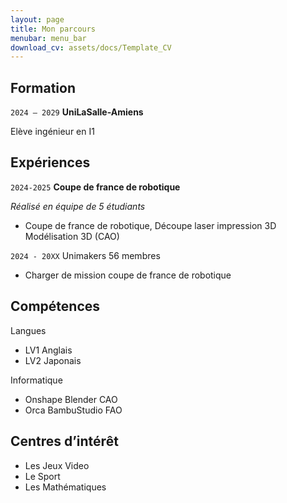 ```yaml
---
layout: page
title: Mon parcours
menubar: menu_bar
download_cv: assets/docs/Template_CV
---
```


## Formation 

`2024 – 2029`
**UniLaSalle-Amiens**

Elève ingénieur en I1

## Expériences

`2024-2025` **Coupe de france de robotique**

_Réalisé en équipe de 5 étudiants_
* Coupe de france de robotique, Découpe laser impression 3D Modélisation 3D (CAO)

`2024 - 20XX`
Unimakers
56 membres
* Charger de mission coupe de france de robotique 

## Compétences

Langues
* LV1 Anglais
* LV2 Japonais

Informatique
* Onshape Blender CAO
* Orca BambuStudio FAO


## Centres d’intérêt

* Les Jeux Video
* Le Sport
* Les Mathématiques